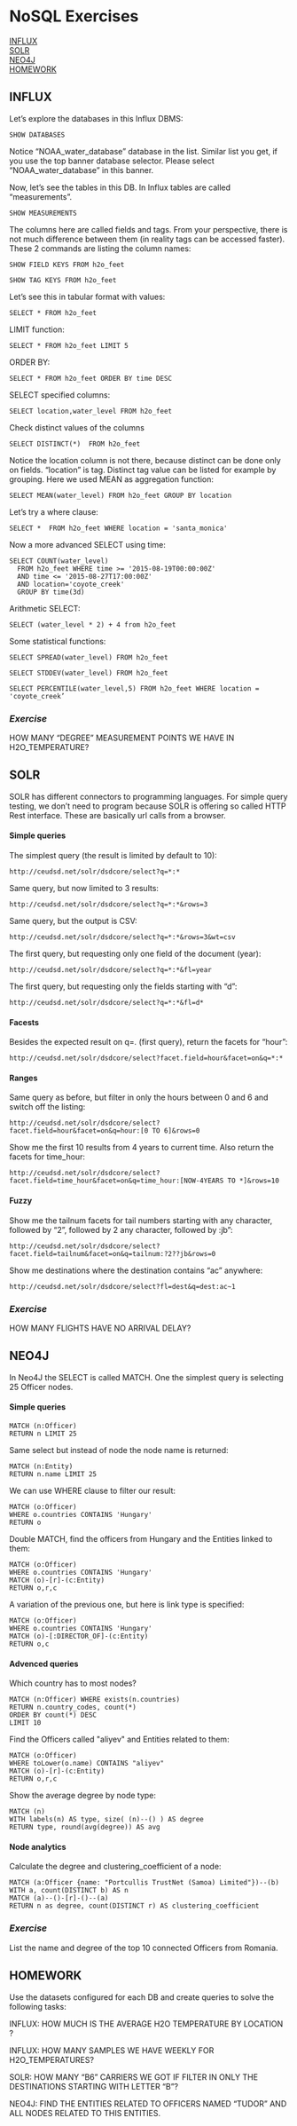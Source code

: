 # NoSQL Exercises

[INFLUX](#influx)  
[SOLR](#solr)  
[NEO4J](#neo4j)  
[HOMEWORK](#homework)  


<a name="influx"/>

## INFLUX

Let’s explore the databases in this Influx DBMS:
```
SHOW DATABASES
```

Notice “NOAA_water_database” database in the list.  Similar list you get, if you use the top banner database selector. Please select “NOAA_water_database” in this banner.

Now, let’s see the tables in this DB. In Influx tables are called “measurements”.

```
SHOW MEASUREMENTS
```

The columns here are called fields and tags. From your perspective, there is not much difference between them (in reality tags can be accessed faster). These 2 commands are listing the column names:

```
SHOW FIELD KEYS FROM h2o_feet
```

```
SHOW TAG KEYS FROM h2o_feet
```

Let’s see this in tabular format with values:
```
SELECT * FROM h2o_feet
```

LIMIT function:
```
SELECT * FROM h2o_feet LIMIT 5
```

ORDER BY:
```
SELECT * FROM h2o_feet ORDER BY time DESC
```

SELECT specified columns:
```
SELECT location,water_level FROM h2o_feet
```

Check distinct values of the columns
```
SELECT DISTINCT(*)  FROM h2o_feet
```

Notice the location column is not there, because distinct can be done only on fields. “location” is tag. Distinct tag value can be listed for example by grouping. Here we used MEAN as aggregation function:

```
SELECT MEAN(water_level) FROM h2o_feet GROUP BY location
```

Let’s try a where clause:
```
SELECT *  FROM h2o_feet WHERE location = 'santa_monica'
```

Now a more advanced SELECT using time:

```
SELECT COUNT(water_level) 
  FROM h2o_feet WHERE time >= '2015-08-19T00:00:00Z' 
  AND time <= '2015-08-27T17:00:00Z' 
  AND location='coyote_creek' 
  GROUP BY time(3d)
```

Arithmetic SELECT:
```
SELECT (water_level * 2) + 4 from h2o_feet
```

Some statistical functions:
```
SELECT SPREAD(water_level) FROM h2o_feet
```
```
SELECT STDDEV(water_level) FROM h2o_feet
```
```
SELECT PERCENTILE(water_level,5) FROM h2o_feet WHERE location = 'coyote_creek’
```

### ***Exercise***
HOW MANY “DEGREE” MEASUREMENT POINTS WE HAVE IN H2O_TEMPERATURE?

<a name="solr"/>

## SOLR

SOLR has different connectors to programming languages. For simple query testing, we don’t need to program because SOLR is offering so called HTTP Rest interface. These are basically url calls from a browser.

#### Simple queries

The simplest query (the result is limited by default to 10):
```
http://ceudsd.net/solr/dsdcore/select?q=*:*
```

Same query, but now limited to 3 results:
```
http://ceudsd.net/solr/dsdcore/select?q=*:*&rows=3
```

Same query, but the output is CSV:
```
http://ceudsd.net/solr/dsdcore/select?q=*:*&rows=3&wt=csv
```

The first query, but requesting only one field of the document (year):
```
http://ceudsd.net/solr/dsdcore/select?q=*:*&fl=year
```

The first query, but requesting only the fields starting with “d”:
```
http://ceudsd.net/solr/dsdcore/select?q=*:*&fl=d*
```

#### Facests
Besides the expected result on q=*.* (first query), return the facets for “hour”:
```
http://ceudsd.net/solr/dsdcore/select?facet.field=hour&facet=on&q=*:*
```

#### Ranges 
Same query as before, but filter in only the hours between 0 and 6 and switch off the listing:
```
http://ceudsd.net/solr/dsdcore/select?facet.field=hour&facet=on&q=hour:[0 TO 6]&rows=0
```

Show me the first 10 results from 4 years to current time. Also return the facets for time_hour:
```
http://ceudsd.net/solr/dsdcore/select?facet.field=time_hour&facet=on&q=time_hour:[NOW-4YEARS TO *]&rows=10
```

#### Fuzzy
Show me the tailnum facets for tail numbers starting with any character, followed by “2”, followed by 2 any character, followed by :jb”:
```
http://ceudsd.net/solr/dsdcore/select?facet.field=tailnum&facet=on&q=tailnum:?2??jb&rows=0
```

Show me destinations where the destination contains “ac” anywhere: 
```
http://ceudsd.net/solr/dsdcore/select?fl=dest&q=dest:ac~1
```

### ***Exercise***
HOW MANY FLIGHTS HAVE NO ARRIVAL DELAY?

<a name="neo4j"/>

## NEO4J

In Neo4J the SELECT is called MATCH. One the simplest query is selecting 25 Officer nodes. 

#### Simple queries

```
MATCH (n:Officer) 
RETURN n LIMIT 25
```

Same select but instead of node the node name is returned:
```
MATCH (n:Entity) 
RETURN n.name LIMIT 25
```

We can use WHERE clause to filter our result:
```
MATCH (o:Officer)
WHERE o.countries CONTAINS 'Hungary'
RETURN o
```


Double MATCH, find the officers from Hungary and the Entities linked to them:
```
MATCH (o:Officer) 
WHERE o.countries CONTAINS 'Hungary'
MATCH (o)-[r]-(c:Entity)
RETURN o,r,c
```

A variation of the previous one, but here is link type is specified:
```
MATCH (o:Officer) 
WHERE o.countries CONTAINS 'Hungary'
MATCH (o)-[:DIRECTOR_OF]-(c:Entity)
RETURN o,c
```

#### Advenced queries

Which country has to most nodes?
```
MATCH (n:Officer) WHERE exists(n.countries)
RETURN n.country_codes, count(*)
ORDER BY count(*) DESC
LIMIT 10
```


Find the Officers called "aliyev" and Entities related to them:
```
MATCH (o:Officer) 
WHERE toLower(o.name) CONTAINS "aliyev"
MATCH (o)-[r]-(c:Entity)
RETURN o,r,c
```

Show the average degree by node type:
```
MATCH (n)
WITH labels(n) AS type, size( (n)--() ) AS degree
RETURN type, round(avg(degree)) AS avg
```

#### Node analytics

Calculate the degree and clustering_coefficient of a node:
```
MATCH (a:Officer {name: "Portcullis TrustNet (Samoa) Limited"})--(b)
WITH a, count(DISTINCT b) AS n
MATCH (a)--()-[r]-()--(a)
RETURN n as degree, count(DISTINCT r) AS clustering_coefficient
```

### ***Exercise***
List the name and degree of the top 10 connected Officers from Romania.


<a name="homework"/>

## HOMEWORK

Use the datasets configured for each DB and create queries to solve the following tasks:

INFLUX: HOW MUCH IS THE AVERAGE H2O TEMPERATURE BY LOCATION ?

INFLUX: HOW MANY SAMPLES WE HAVE WEEKLY FOR H2O_TEMPERATURES?

SOLR: HOW MANY “B6” CARRIERS WE GOT IF FILTER IN ONLY THE DESTINATIONS STARTING WITH LETTER “B”?

NEO4J: FIND THE ENTITIES RELATED TO OFFICERS NAMED “TUDOR” AND ALL NODES RELATED TO THIS ENTITIES.






